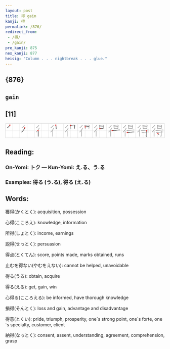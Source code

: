 ```yaml
---
layout: post
title: 得 gain
kanji: 得
permalink: /876/
redirect_from:
 - /得/
 - /gain/
pre_kanji: 875
nex_kanji: 877
heisig: "Column . . . nightbreak . . . glue."
---
```


## {876}

## `gain`

## [11]

<div class="stroke"><img src="../images/E5BE97.png" /></div>

## Reading:

### On-Yomi: トク &mdash; Kun-Yomi: え.る、う.る

### Examples: 得る (う.る), 得る (え.る)

## Words:

獲得(かくとく): acquisition, possession

心得(こころえ): knowledge, information

所得(しょとく): income, earnings

説得(せっとく): persuasion

得点(とくてん): score, points made, marks obtained, runs

止むを得ない(やむをえない): cannot be helped, unavoidable

得る(うる): obtain, acquire

得る(える): get, gain, win

心得る(こころえる): be informed, have thorough knowledge

損得(そんとく): loss and gain, advantage and disadvantage

得意(とくい): pride, triumph, prosperity, one´s strong point, one´s forte, one´s specialty, customer, client

納得(なっとく): consent, assent, understanding, agreement, comprehension, grasp
